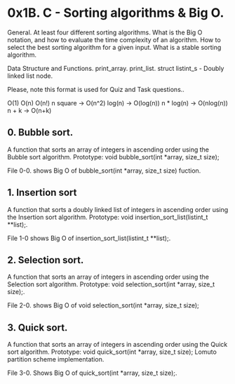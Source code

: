 # 0x1B. C - Sorting algorithms & Big O.

General.
At least four different sorting algorithms.
What is the Big O notation, and how to evaluate the time complexity of an algorithm.
How to select the best sorting algorithm for a given input.
What is a stable sorting algorithm.

Data Structure and Functions.
print_array.
print_list.
struct listint_s - Doubly linked list node.

Please, note this format is used for Quiz and Task questions..

O(1)
O(n)
O(n!)
n square -> O(n^2)
log(n) -> O(log(n))
n * log(n) -> O(nlog(n))
n + k -> O(n+k)

## 0. Bubble sort.
A function that sorts an array of integers in ascending order using the Bubble sort algorithm.
Prototype: void bubble_sort(int *array, size_t size);

File 0-0.
shows Big O of bubble_sort(int *array, size_t size) fuction.

## 1. Insertion sort
A function that sorts a doubly linked list of integers in ascending order using the Insertion sort algorithm.
Prototype: void insertion_sort_list(listint_t **list);.

File 1-0
shows Big O of insertion_sort_list(listint_t **list);.

## 2. Selection sort.
A function that sorts an array of integers in ascending order using the Selection sort algorithm.
Prototype: void selection_sort(int *array, size_t size);.

File 2-0.
shows Big O of void selection_sort(int *array, size_t size);

## 3. Quick sort.
A function that sorts an array of integers in ascending order using the Quick sort algorithm.
Prototype: void quick_sort(int *array, size_t size);
Lomuto partition scheme implementation.

File 3-0.
Shows Big O of quick_sort(int *array, size_t size);.
